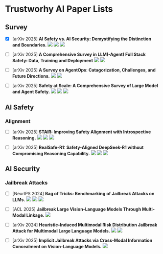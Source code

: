 # Trustworhy AI Paper Lists


## Survey

- [x] [arXiv 2025] **AI Safety vs. AI Security: Demystifying the Distinction and Boundaries.** [![](https://img.shields.io/badge/paper-7EA6E0)](https://arxiv.org/abs/2506.18932) [![](https://img.shields.io/badge/slides-E29135)](https://zhiqlin.github.io/file/talks/AI_Safety_Security_July_17_2025.pdf) [![](https://img.shields.io/badge/article-719AAC)](https://mp.weixin.qq.com/s/7k6RR4BMl7gcROFfzWhJjg)


- [ ] [arXiv 2025] **A Comprehensive Survey in LLM(-Agent) Full Stack Safety: Data, Training and Deployment** [![](https://img.shields.io/badge/paper-7EA6E0)](https://arxiv.org/abs/2504.15585) [![](https://img.shields.io/badge/article-719AAC)](https://mp.weixin.qq.com/s/ym-Bv1tPs57Y3zI-Pu6lzA)


- [ ] [arXiv 2025] **A Survey on AgentOps: Catagorization, Challenges, and Future Directions.** [![](https://img.shields.io/badge/paper-7EA6E0)](https://www.arxiv.org/abs/2508.02121) [![](https://img.shields.io/badge/article-719AAC)](https://mp.weixin.qq.com/s/UWR5BFKhJj0zrvjhjSymgQ)


- [ ] [arXiv 2025] **Safety at Scale: A Comprehensive Survey of Large Model and Agent Safety.** [![](https://img.shields.io/badge/paper-7EA6E0)](https://arxiv.org/abs/2502.05206) [![](https://img.shields.io/badge/article-719AAC)](https://mp.weixin.qq.com/s/CKVe-45__NFey16gex55zQ) [![](https://img.shields.io/badge/homepage-808080)](https://github.com/xingjunm/Awesome-Large-Model-Safety?tab=readme-ov-file) 


## AI Safety
### Alignment

- [ ] [arXiv 2025] **STAIR: Improving Safety Alignment with Introspective Reasoning.** [![](https://img.shields.io/badge/paper-7EA6E0)](https://arxiv.org/abs/2502.02384) [![](https://img.shields.io/badge/article-719AAC)](https://mp.weixin.qq.com/s/1v4A6JBDSTrcw1nGnRR4ow) [![](https://img.shields.io/badge/code-B5739D)](https://github.com/thu-ml/STAIR)



- [ ] [arXiv 2025] **RealSafe-R1: Safety-Aligned DeepSeek-R1 without Compromising Reasoning Capability.** [![](https://img.shields.io/badge/paper-7EA6E0)](https://arxiv.org/abs/2504.10081) [![](https://img.shields.io/badge/article-719AAC)](https://mp.weixin.qq.com/s/1v4A6JBDSTrcw1nGnRR4ow) [![](https://img.shields.io/badge/code-B5739D)](https://huggingface.co/RealSafe)



## AI Security
### Jailbreak Attacks


- [ ] [NeurIPS 2024] **Bag of Tricks: Benchmarking of Jailbreak Attacks on LLMs.** [![](https://img.shields.io/badge/paper-7EA6E0)](https://proceedings.neurips.cc/paper_files/paper/2024/file/38c1dfb4f7625907b15e9515365e7803-Paper-Datasets_and_Benchmarks_Track.pdf) [![](https://img.shields.io/badge/article-719AAC)](https://mp.weixin.qq.com/s/KulCxJm1wgz2fqorfuJ3Iw) [![](https://img.shields.io/badge/code-B5739D)](https://github.com/usail-hkust/JailTrickBench.git)


- [ ] [ACL 2025] **Jailbreak Large Vision-Language Models Through Multi-Modal Linkage.** [![](https://img.shields.io/badge/paper-7EA6E0)](https://aclanthology.org/2025.acl-long.74.pdf)


- [ ] [arXiv 2024] **Heuristic-Induced Multimodal Risk Distribution Jailbreak Attack for Multimodal Large Language Models.** [![](https://img.shields.io/badge/paper-7EA6E0)](https://arxiv.org/abs/2412.05934) [![](https://img.shields.io/badge/article-719AAC)](https://mp.weixin.qq.com/s/XqsQE_tdA4gmlsDjp4pHtA)


- [ ] [arXiv 2025] **Implicit Jailbreak Attacks via Cross-Modal Information Concealment on Vision-Language Models.** [![](https://img.shields.io/badge/paper-7EA6E0)](https://arxiv.org/abs/2505.16446v1)





